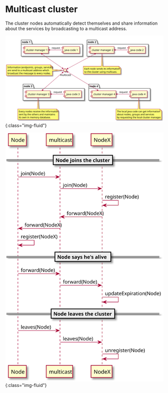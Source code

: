 Multicast cluster
=================

The cluster nodes automatically detect themselves and share information about the services
by broadcasting to a multicast address.

![Multicast cluster](images/multicast-cluster.svg){:class="img-fluid"}

![Multicast sequence](images/multicast-sequence.svg){:class="img-fluid"}
